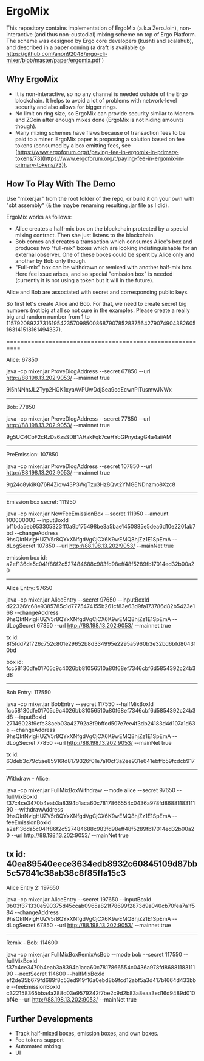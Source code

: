 # ErgoMix


This repository contains implementation of ErgoMix (a.k.a ZeroJoin), non-interactive (and thus non-custodial) mixing scheme on top of Ergo Platform.
The scheme was designed by Ergo core developers (kushti and scalahub), and described in a paper coming (a draft is available @ https://github.com/anon92048/ergo-cli-mixer/blob/master/paper/ergomix.pdf )

## Why ErgoMix


* It is non-interactive, so no any channel is needed outside of the Ergo blockchain. It helps to avoid a lot of problems with network-level security and also allows for bigger rings.
* No limit on ring size, so ErgoMix can provide security similar to Monero and ZCoin after enough mixes done (ErgoMix is not hiding amounts though).
* Many mixing schemes have flaws because of transaction fees to be paid to a miner. ErgoMix paper is proposing a solution based on 
fee tokens (consumed by a box emitting fees, see [https://www.ergoforum.org/t/paying-fee-in-ergomix-in-primary-tokens/73](https://www.ergoforum.org/t/paying-fee-in-ergomix-in-primary-tokens/73)). 

## How To Play With The Demo

Use "mixer.jar" from the root folder of the repo, or build it on your own with "sbt assembly" (& the maybe renaming resulting .jar file as I did).

ErgoMix works as follows:

* Alice creates a half-mix box on the blockchain protected by a special mixing contract. Then she just listens to the blockchain.
* Bob comes and creates a transaction which consumes Alice's box and produces two "full-mix" boxes which are looking indistinguishable for an external observer. One of these boxes could be spent by Alice only and another by Bob only though.
* "Full-mix" box can be withdrawn or remixed with another half-mix box. Here fee issue arises, and so special "emission box" is needed (currently it is not using a token but it will in the future).

Alice and Bob are associated with secret and corresponding public keys.

So first let's create Alice and Bob. For that, we need to create secret big numbers (not big at all so not cure in the examples. Please create a really big and random number from 1 to 115792089237316195423570985008687907852837564279074904382605163141518161494337). 


==========================================================

Alice: 67850

java -cp mixer.jar ProveDlogAddress --secret 67850 --url http://88.198.13.202:9053/ --mainnet true

9i5hNNhtJL2Typ2HGK1xyaAVPUwDdjSea9cdEcwnPiTusmwJNWx

---------------------------------------------------------------------------------------------------

Bob: 77850

java -cp mixer.jar ProveDlogAddress --secret 77850 --url http://88.198.13.202:9053/ --mainnet true

9g5UC4CbF2cRzDs6zsSDB1AHakFqk7ceHYoGPnydagG4a4aiiAM

---------------------------------------------------------------------------------------------------

PreEmission: 107850

java -cp mixer.jar ProveDlogAddress --secret 107850 --url http://88.198.13.202:9053/ --mainnet true

9g24o8ykiKQ76R4Ziqw43P3WgTzu3Hz8Qvt2YMGENDnzmo8Xzc8

---------------------------------------------------------------------------------------------------

Emission box secret: 111950

java -cp mixer.jar NewFeeEmissionBox --secret 111950 --amount 100000000 --inputBoxId bf1bda5eb953305323ff0a9b175498be3a5bae1450885e5dea6d10e2201ab7bd --changeAddress 9hsQktNvigHUZV5r8QYxXNfgdVgCjCX6K9wEMQ8hjZz1E1SpEmA --dLogSecret 107850 --url http://88.198.13.202:9053/ --mainNet true

emission box id: a2ef136da5c041f86f2c527484688c983fd98eff48f5289fb17014ed32b00a20

---------------------------------------------------------------------------------------------------

Alice Entry: 97650

java -cp mixer.jar AliceEntry --secret 97650 --inputBoxId d22326fc68e9385785c1d7775474155b261cf83e63d9fa173786d82b5423e168 --changeAddress 9hsQktNvigHUZV5r8QYxXNfgdVgCjCX6K9wEMQ8hjZz1E1SpEmA --dLogSecret 67850 --url http://88.198.13.202:9053/ --mainnet true

tx id: 8f5fdd72f726c752c801e29652b8d334995e2295a5960b3e32bd6bfd804310bd

box id: fcc58130dfe01705c9c4026bb81056510a80f68ef7346cbf6d5854392c24b3d8

----------------------------------------------------------------------------------------------------


Bob Entry: 117550

java -cp mixer.jar BobEntry --secret 117550 --halfMixBoxId fcc58130dfe01705c9c4026bb81056510a80f68ef7346cbf6d5854392c24b3d8 --inputBoxId 27146028f9efc38aeb03a42792a8f9bffcd507e7ee4f3db24183d4d107a1d63e --changeAddress 9hsQktNvigHUZV5r8QYxXNfgdVgCjCX6K9wEMQ8hjZz1E1SpEmA --dLogSecret 77850 --url http://88.198.13.202:9053/ --mainNet true

tx id: 63deb3c79c5ae85916fd8179326f01e7a10cf3a2ee931e641ebffb59fcdcb917

-----------------------------------------------------------------------------------------------------

Withdraw - Alice:

java -cp mixer.jar FullMixBoxWithdraw --mode alice --secret 97650 --fullMixBoxId f37c4ce3470b4eab3a8394b1aca60c7817866554c0436a978fd8688118311190 --withdrawAddress 9hsQktNvigHUZV5r8QYxXNfgdVgCjCX6K9wEMQ8hjZz1E1SpEmA --feeEmissionBoxId a2ef136da5c041f86f2c527484688c983fd98eff48f5289fb17014ed32b00a20 --url http://88.198.13.202:9053/ --mainNet true

tx id: 40ea89540eece3634edb8932c60845109d87bb5c57841c38ab38c8f85ffa15c3
------------------------------------------------------------------------------------------------------

Alice Entry 2: 197650

java -cp mixer.jar AliceEntry --secret 197650 --inputBoxId 0b03f371330e590375d45ccab0965a821f78699f2873d9a040cb70fea7a1f584 --changeAddress 9hsQktNvigHUZV5r8QYxXNfgdVgCjCX6K9wEMQ8hjZz1E1SpEmA --dLogSecret 67850 --url http://88.198.13.202:9053/ --mainnet true

------------------------------------------------------------------------------------------------------
Remix - Bob: 114600

java -cp mixer.jar FullMixBoxRemixAsBob --mode bob --secret 117550 --fullMixBoxId f37c4ce3470b4eab3a8394b1aca60c7817866554c0436a978fd8688118311190 --nextSecret 114600 --halfMixBoxId ef2de35b679fd689f8c53ed919f16a0ebd8b9fcd12abf5a3d417b1664d433bbe  --feeEmissionBoxId c322158365bba4a288d03e9579242f7be2c9d2b83a8eaa3ed16d9489d010bf4e --url http://88.198.13.202:9053/ --mainNet true


## Further Developments

* Track half-mixed boxes, emission boxes, and own boxes.
* Fee tokens support
* Automated mixing
* UI
